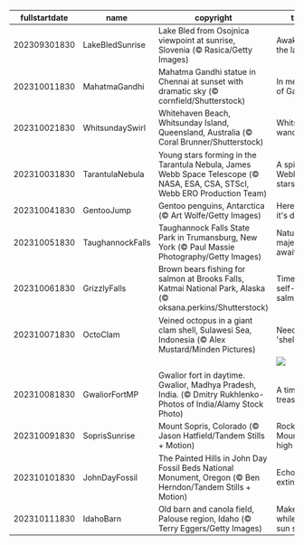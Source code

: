 |fullstartdate|name|copyright|title|image|
|--|--|--|--|--|
202309301830|LakeBledSunrise|Lake Bled from Osojnica viewpoint at sunrise, Slovenia (© Rasica/Getty Images)|Awake to the lake|![](/en-IN/2023/10/202309301830LakeBledSunrise.jpg)|
202310011830|MahatmaGandhi|Mahatma Gandhi statue in Chennai at sunset with dramatic sky (© cornfield/Shutterstock)|In memory of Gandhi|![](/en-IN/2023/10/202310011830MahatmaGandhi.jpg)|
202310021830|WhitsundaySwirl|Whitehaven Beach, Whitsunday Island, Queensland, Australia (© Coral Brunner/Shutterstock)|Whitsunday wanderlust|![](/en-IN/2023/10/202310021830WhitsundaySwirl.jpg)|
202310031830|TarantulaNebula|Young stars forming in the Tarantula Nebula, James Webb Space Telescope (© NASA, ESA, CSA, STScI, Webb ERO Production Team)|A spider's Webb of stars|![](/en-IN/2023/10/202310031830TarantulaNebula.jpg)|
202310041830|GentooJump|Gentoo penguins, Antarctica (© Art Wolfe/Getty Images)|Here's how it's done!|![](/en-IN/2023/10/202310041830GentooJump.jpg)|
202310051830|TaughannockFalls|Taughannock Falls State Park in Trumansburg, New York (© Paul Massie Photography/Getty Images)|Nature's majesty awaits!|![](/en-IN/2023/10/202310051830TaughannockFalls.jpg)|
202310061830|GrizzlyFalls|Brown bears fishing for salmon at Brooks Falls, Katmai National Park, Alaska (© oksana.perkins/Shutterstock)|Time for self-serve salmon|![](/en-IN/2023/10/202310061830GrizzlyFalls.jpg)|
202310071830|OctoClam|Veined octopus in a giant clam shell, Sulawesi Sea, Indonesia (© Alex Mustard/Minden Pictures)|Need some 'shell'ter?|![](/en-IN/2023/10/202310071830OctoClam.jpg)|
||||![](/en-IN/2023/10/.jpg)|
202310081830|GwaliorFortMP|Gwalior fort in daytime. Gwalior, Madhya Pradesh, India. (© Dmitry Rukhlenko-Photos of India/Alamy Stock Photo)|A timeless treasure|![](/en-IN/2023/10/202310081830GwaliorFortMP.jpg)|
202310091830|SoprisSunrise|Mount Sopris, Colorado (© Jason Hatfield/Tandem Stills + Motion)|Rocky Mountain high|![](/en-IN/2023/10/202310091830SoprisSunrise.jpg)|
202310101830|JohnDayFossil|The Painted Hills in John Day Fossil Beds National Monument, Oregon (© Ben Herndon/Tandem Stills + Motion)|Echoes of extinction|![](/en-IN/2023/10/202310101830JohnDayFossil.jpg)|
202310111830|IdahoBarn|Old barn and canola field, Palouse region, Idaho (© Terry Eggers/Getty Images)|Make hay while the sun shines|![](/en-IN/2023/10/202310111830IdahoBarn.jpg)|
